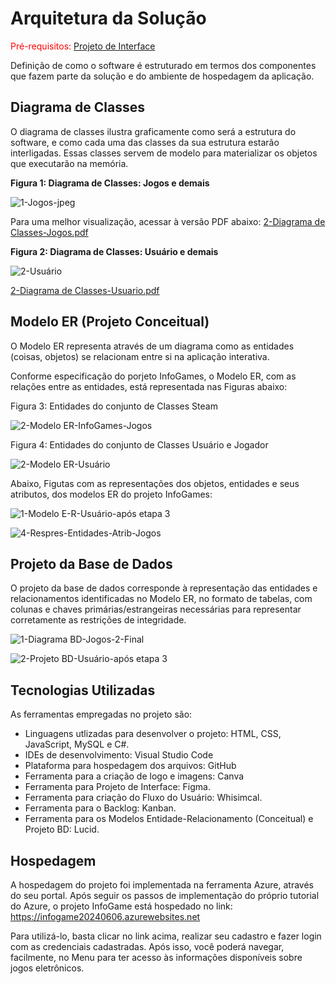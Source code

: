 # Arquitetura da Solução

<span style="color:red">Pré-requisitos: <a href="3-Projeto de Interface.md"> Projeto de Interface</a></span>

Definição de como o software é estruturado em termos dos componentes que fazem parte da solução e do ambiente de hospedagem da aplicação.

## Diagrama de Classes

O diagrama de classes ilustra graficamente como será a estrutura do software, e como cada uma das classes da sua estrutura estarão interligadas. Essas classes servem de modelo para materializar os objetos que executarão na memória.

__Figura 1: Diagrama de Classes: Jogos e demais__

![1-Jogos-jpeg](https://github.com/ICEI-PUC-Minas-PMV-ADS/pmv-ads-2024-1-e2-proj-int-t6-infogames/assets/145228139/e010fd1a-4900-430e-aaab-7676df3a8ee3)

Para uma melhor visualização, acessar à versão PDF abaixo:
[2-Diagrama de Classes-Jogos.pdf](https://github.com/ICEI-PUC-Minas-PMV-ADS/pmv-ads-2024-1-e2-proj-int-t6-infogames/files/15155885/2-Diagrama.de.Classes-Jogos.pdf)


__Figura 2: Diagrama de Classes: Usuário e demais__

![2-Usuário](https://github.com/ICEI-PUC-Minas-PMV-ADS/pmv-ads-2024-1-e2-proj-int-t6-infogames/assets/145228139/24102708-1c00-44b8-8dba-abde28fc31a0)

[2-Diagrama de Classes-Usuario.pdf](https://github.com/ICEI-PUC-Minas-PMV-ADS/pmv-ads-2024-1-e2-proj-int-t6-infogames/files/14968447/2-Diagrama.de.Classes-Usuario.pdf)



## Modelo ER (Projeto Conceitual)

O Modelo ER representa através de um diagrama como as entidades (coisas, objetos) se relacionam entre si na aplicação interativa.

Conforme especificação do porjeto InfoGames, o Modelo ER, com as relações entre as entidades, está representada nas Figuras abaixo:

Figura 3: Entidades do conjunto de Classes Steam

![2-Modelo ER-InfoGames-Jogos](https://github.com/ICEI-PUC-Minas-PMV-ADS/pmv-ads-2024-1-e2-proj-int-t6-infogames/assets/145228139/45ece1d9-57a9-4f7f-8f42-13e49e9e7450)

Figura 4: Entidades do conjunto de Classes Usuário e Jogador

![2-Modelo ER-Usuário](https://github.com/ICEI-PUC-Minas-PMV-ADS/pmv-ads-2024-1-e2-proj-int-t6-infogames/assets/145228139/3ce6648a-9d3b-45af-9e4d-3071061f9359)

Abaixo, Figutas com as representações dos objetos, entidades e seus atributos, dos modelos ER do projeto InfoGames:

![1-Modelo E-R-Usuário-após etapa 3](https://github.com/ICEI-PUC-Minas-PMV-ADS/pmv-ads-2024-1-e2-proj-int-t6-infogames/assets/145228139/0524ce98-0c79-4bba-95e1-6c548d8022ae)


![4-Respres-Entidades-Atrib-Jogos](https://github.com/ICEI-PUC-Minas-PMV-ADS/pmv-ads-2024-1-e2-proj-int-t6-infogames/assets/145228139/1c8236b9-88cb-4ec0-b2a9-eae1dcab884f)

## Projeto da Base de Dados

O projeto da base de dados corresponde à representação das entidades e relacionamentos identificadas no Modelo ER, no formato de tabelas, com colunas e chaves primárias/estrangeiras necessárias para representar corretamente as restrições de integridade.

![1-Diagrama BD-Jogos-2-Final](https://github.com/ICEI-PUC-Minas-PMV-ADS/pmv-ads-2024-1-e2-proj-int-t6-infogames/assets/145228139/a48e383e-6c1b-44ea-abec-ac26eb6f6bab)

![2-Projeto BD-Usuário-após etapa 3](https://github.com/ICEI-PUC-Minas-PMV-ADS/pmv-ads-2024-1-e2-proj-int-t6-infogames/assets/145228139/1bf8b470-4ab0-43ab-852f-f7bfe87ae348)



## Tecnologias Utilizadas

As ferramentas empregadas no projeto são:

* Linguagens utlizadas para desenvolver o projeto: HTML, CSS, JavaScript, MySQL e C#.
*	IDEs de desenvolvimento: Visual Studio Code
*	Plataforma para hospedagem dos arquivos: GitHub
*	Ferramenta para a criação de logo e imagens: Canva
*	Ferramenta para Projeto de Interface: Figma.
* Ferramenta para criação do Fluxo do Usuário: Whisimcal.
* Ferramenta para o Backlog: Kanban.
* Ferramenta para os Modelos Entidade-Relacionamento (Conceitual) e Projeto BD: Lucid.


## Hospedagem

A hospedagem do projeto foi implementada na ferramenta Azure, através do seu portal.
Após seguir os passos de implementação do próprio tutorial do Azure, o projeto InfoGame está hospedado no link: https://infogame20240606.azurewebsites.net

Para utilizá-lo, basta clicar no link acima, realizar seu cadastro e fazer login com as credenciais cadastradas. Após isso, você poderá navegar, facilmente, no Menu para ter acesso às informações disponíveis sobre jogos eletrônicos.

